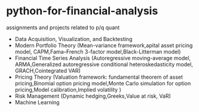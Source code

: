 # python-for-financial-analysis
assignments and projects related to p/q quant
- Data Acquisition, Visualization, and Backtesting
- Modern Portfolio Theory (Mean-variance framework,apital asset pricing model, CAPM,Fama–French 3-factor model,Black-Litterman model)
- Financial Time Series Analysis (Autoregressive moving-average model, ARMA,Generalized autoregressive conditional heteroskedasticity model, GRACH,Cointegrated VAR)
- Pricing Theory (Valuation framework: fundamental theorem of asset pricing,Binomial option pricing model,Monte Carlo simulation for option pricing,Model calibration,Implied volatility )
- Risk Management (Dynamic hedging,Greeks,Value at risk, VaR)
- Machine Learning
